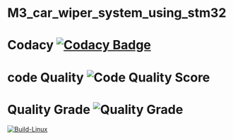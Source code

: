 # M3_car_wiper_system_using_stm32

# Codacy [![Codacy Badge](https://app.codacy.com/project/badge/Grade/d1481f91746a4da0b20130d84d2ef230)](https://www.codacy.com/gh/pradeeppisini/M3_STM32_CarWipers/dashboard?utm_source=github.com&amp;utm_medium=referral&amp;utm_content=pradeeppisini/M3_STM32_CarWipers&amp;utm_campaign=Badge_Grade)

# code Quality ![Code Quality Score](https://api.codiga.io/project/32839/score/svg)

# Quality Grade ![Quality Grade](https://api.codiga.io/project/32839/status/svg)

[![Build-Linux](https://github.com/sejal-patil-2112/M3_car_wiper_system_using_stm32/actions/workflows/Build%20on%20Linux.yml/badge.svg)](https://github.com/sejal-patil-2112/M3_car_wiper_system_using_stm32/actions/workflows/Build%20on%20Linux.yml)
